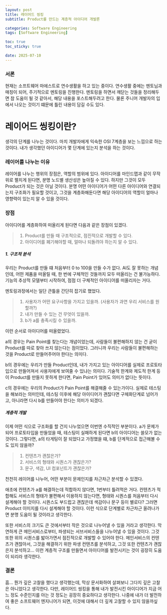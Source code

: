 ```yaml
---
layout: post
title: 레이어드 씽킹
subtitle: Product를 만드는 계층적 아이디어 개발론

categories: Software Engineering
tags: [Software Engineering]

toc: true
toc_sticky: true

date: 2025-07-10
---
```


### 서론

현재는 소프트웨어 마에스트로 연수생활을 하고 있는 중이다. 연수생활 중에는 멘토님과 매칭이 되어, 주기적으로 멘토링을 진행한다. 멘토링을 하면서 깨닫는 것들을 정리해두면 참 도움이 될 것 같아서, 해당 내용을 포스트해두려고 한다. 물론 주니어 개발자의 입에서 나오는 것이기 떄문에 틀린 내용이 담길 수도 있다.

# 레이어드 씽킹이란?

생각의 단계를 나누는 것이다. 마치 개발자에게 익숙한 OSI 7계층을 보는 느낌으로 하는 것이다. 내가 생각했던 아이디어가 몇 단계에 있는지 분석을 하는 것이다.

### 레이어를 나누는 이유

레이어를 나누는 행위의 장점은, 역할의 범위에 있다. 아이디어를 마인드맵과 같이 무작위로 펼치게 된다면, 분명 노드별 생산성은 높아질 수 있다. 하지만 그것이 모두 Product가 되는 것은 아닐 것이다. 분명 어떤 아이디어가 어떤 다른 아이디어와 연결되는지 구조화가 필요할 것이고, 그것을 계층화해둔다면 해당 아이디어의 역할이 얼마나 영향력이 있는지 알 수 있을 것이다.

### 장점

아이디어를 계층화하여 떠올리게 된다면 다음과 같은 장점이 있겠다.

> 1. Product를 만들 때 구조적으로, 점진적으로 개발할 수 있다.
> 2. 아이디어를 폐기해야할 때, 얼마나 되돌려야 하는지 알 수 있다.

##### 1. 구조적 분석

우리는 Product를 만들 떄 처음부터 0 to 100을 만들 수가 없다. AI도 잘 못하는 개념인데, 어떤 제품을 떠올릴 때, 한 번에 구체적인 것들까지 모두 떠올리는 건 불가능하다. 기능의 추상적 모델부터 시작하여, 점점 더 구체적인 아이디어를 떠올리자는 거다.

멘토링과정에서는 일단 큰틀을 간단히 잡기로 했었다.

> 1. 사용자가 어떤 요구사항을 가지고 있을까. (사용자가 과연 우리 서비스를 원할까?)
> 2. 내가 만들 수 있는 건 무엇이 있을까.
> 3. b가 a를 충족시킬 수 있을까.

이런 순서로 아이디어를 떠올렸었다.

a의 경우는 Pain Point를 찾는다는 개념이었는데, 사람들이 불편해하지 않는 건 굳이 Product를 따로 찾아 쓰지 않는다는 점이었다. 그러니까 우리는 사람들이 불편해하는 것을 Product로 만들어주어야 한다는 의미다.

b의 경우에는 우리가 만들 Product인데, 내가 가지고 있는 아이디어를 실제로 프로토타입으로 만들어져서 사용자에게 보여줄 수 있냐는 의미다. 기술적 한계와 제도적 한계 등이 Product를 만들지 못하게 한다면, Pain Point가 있어도 의미가 없다는 뜻이다.

c의 경우에는 우리의 Product가 Pain Point를 해결해줄 수 있는가이다. 실제로 테스팅을 해보라는 의미인데, 테스팅 이후에 해당 아이디어가 괜찮다면 구체화단계로 넘어가고, 아니라면 다시 b를 만들어야 한다는 의미가 되겠다.

##### 계층적 개발

이제 어떤 식으로 구조화를 할 건지 나누었으면 이번엔 수직적인 부분이다. a가 문제가 되어 프로토타입을 만들었을 때, 테스팅이 실패하게 된다면 b의 아이디어는 쓸모가 없는 것이다. 그렇다면, a의 타게팅이 잘 되었다고 가정했을 떄, b를 단계적으로 접근해볼 수도 있지 않을까?

> 1. 컨텐츠가 괜찮은가?
> 2. 서비스의 형태와 시퀀스가 괜찮은가?
> 3. 문구, 색감, UI 컴포넌트가 괜찮은가?

천천히 레이어를 나누어, 어떤 부분이 문제인지를 차근차근 분석할 수 있겠다.

애초에 컨텐츠가 a를 해결하는데 적합하지 않다면, 1번부터 틀려먹은 거다. 컨텐츠가 적합해도 서비스의 형태가 불편해서 이용하지 않는다면, 형태와 시퀀스를 처음부터 다시 설계해야 할 것이다. 시퀀스도 부드럽고 괜찮은데 색감이나 문구 등이 별로다? 그러면 Product 이미지를 다시 설계해야 할 것이다. 이런 식으로 단계별로 차근차근 올려나가면 분명 도움이 될 것이라고 생각한다.

또한 서비스의 크기도 큰 것에서부터 작은 것으로 나누어낼 수 있을 거라고 생각한다. 막연하게 큰 메인서비스로부터, 파생되는 서브서비스들을 나누어낼 수 있을 것이다. 그것 또한 위의 시퀀스를 밟아가면서 점진적으로 개발할 수 있어야 한다. 메인서비스의 컨텐츠가 괜찮아서, 그것을 해결하기 위한 파생 컨텐츠를 분석하고, 그것 또한 컨텐츠가 괜찮은지 분석하고... 이런 계층적 구조를 만들면서 아이디어를 발전시키는 것이 굉장히 도움이 되리라 생각한다.

### 결론

흠... 뭔가 깊은 고찰을 했다고 생각했는데, 막상 문서화하여 살펴보니 그다지 깊은 고찰은 아니었다고 생각한다. 다만, 레이어드 씽킹을 통해 내가 발전시킨 아이디어가 지금 어느 정도 수준인지를 아는 것 정도는 굉장히 중요하다고 생각한다. 나중에 내가 더 발전하여 좋은 소프트웨어 엔지니어가 되면, 이것에 대해서 더 깊게 고찰할 수 있지 않을까싶다.
